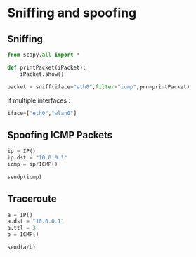 # Sniffing and spoofing


## Sniffing
```python
from scapy.all import *

def printPacket(iPacket):
    iPacket.show()

packet = sniff(iface="eth0",filter="icmp",prn=printPacket)
```

If multiple interfaces :
```python
iface=["eth0","wlan0"]
```

## Spoofing ICMP Packets

```python
ip = IP()
ip.dst = "10.0.0.1"
icmp = ip/ICMP()

sendp(icmp)
```

## Traceroute

```python
a = IP()
a.dst = "10.0.0.1"
a.ttl = 3
b = ICMP()

send(a/b)
```